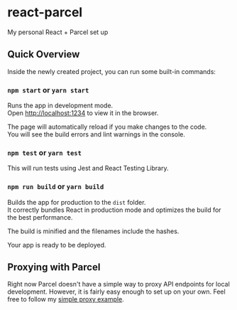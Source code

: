 # react-parcel
My personal React + Parcel set up

## Quick Overview
Inside the newly created project, you can run some built-in commands:

### `npm start` or `yarn start`

Runs the app in development mode.<br>
Open [http://localhost:1234](http://localhost:1234) to view it in the browser.

The page will automatically reload if you make changes to the code.<br>
You will see the build errors and lint warnings in the console.

### `npm test` or `yarn test`

This will run tests using Jest and React Testing Library.

### `npm run build` or `yarn build`

Builds the app for production to the `dist` folder.<br>
It correctly bundles React in production mode and optimizes the build for the best performance.

The build is minified and the filenames include the hashes.<br>

Your app is ready to be deployed.

## Proxying with Parcel
Right now Parcel doesn't have a simple way to proxy API endpoints for local development.  However, it is fairly easy enough to set up on your own.  Feel free to follow my [simple proxy example](https://gist.github.com/zwagner86/99545e72983b2982a6b1702a810c5128).
